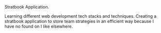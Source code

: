 Stratbook Application.

Learning different web development tech stacks and techniques.
Creating a stratbook application to store team strategies in an efficient way because I have no found on I like elsewhere.